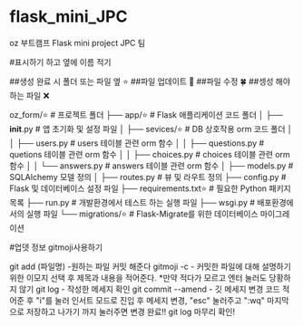 # flask_mini_JPC
oz 부트캠프 Flask mini project JPC 팀


#표시하기 하고 옆에 이름 적기

##생성 완료 시 폴더 또는 파일 옆 ⭐️
##파일 업데이트 🚀
##파일 수정 🍀
##셍성 해야하는 파일 ❌

oz_form/⭐️                        # 프로젝트 폴더 
├── app/⭐️                        # Flask 애플리케이션 코드 폴더 
│   ├── __init__.py             # 앱 초기화 및 설정 파일
│   ├── sevices/⭐️                # DB 상호작용 orm 코드 폴더
│   │   ├── users.py            # users 테이블 관련 orm 함수
│   │   ├── questions.py        # quetions 테이블 관련 orm 함수
│   │   ├── choices.py          # choices 테이블 관련 orm 함수
│   │   └── answers.py          # answers 테이블 관련 orm 함수
│   ├── models.py               # SQLAlchemy 모델 정의
│   ├── routes.py               # 뷰 및 라우트 정의
├── config.py                   # Flask 및 데이터베이스 설정 파일
├── requirements.txt⭐️          # 필요한 Python 패키지 목록
├── run.py                      # 개발환경에서 테스트 하는 실행 파일
├── wsgi.py                     # 배포환경에서의 실행 파일
└── migrations/⭐️                 # Flask-Migrate를 위한 데이터베이스 마이그레이션

#업뎃 정보 gitmoji사용하기

git add (파일명) -원하는 파일 커밋 해준다
gitmoji -c - 커밋한 파일에 대해 설명하기 위한 이모지 선택 후 제목과 내용을 적어준다.
*만약 적다가 모르고 엔터 눌러도 당황하지 않기
git log - 작성한 메세지 확인
git commit --amend - 깃 메세지 변경 코드 적어준 후 "i"를 눌러 인서트 모드로 진입 후 메세지 변경, "esc" 눌러주고 ":wq" 마지막으로 저장하고 나가기 까지 눌러주면 변경 완료!!
git log 마무리 확인!